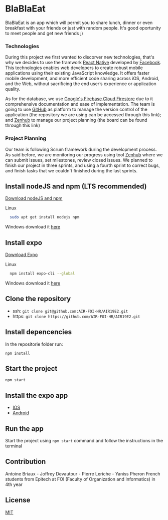 # BlaBlaEat

BlaBlaEat is an app which will permit you to share lunch, dinner or even breakfast with your friends or just with random people. It's good oportunity to meet people and get new friends ;)

### Technologies
During this project we first wanted to discorver new technologies, that's why we decides to use the framwork [React Native](https://facebook.github.io/react-native/) developed by [Facebook](https://facebook.com). This technologies enables web developers to create robust mobile applications using their existing JavaScript knowledge. It offers faster mobile development, and more efficient code sharing across iOS, Android, and the Web, without sacrificing the end user’s experience or application quality.

As for the database, we use [Google's Firebase Cloud Firestore](https://firebase.google.com/) due to it comprehensive documentation and ease of implementation. The team is going to use [GitHub](https://github.com) as platform to manage the version control of the application (the repository we are using can be accessed through this link); and [Zenhub](https://app.zenhub.com) to manage our project planning (the board can be found through this link)

### Project Planning
Our team is following Scrum framework during the development process. As said before, we are monitoring our progress using tool [Zenhub](https://app.zenhub.com) where we can submit issues, set milestones, review closed issues. We planned to finish our project in three sprints, and using a fourth sprint to correct bugs, and finish tasks that we couldn't finished during the last sprints.

## Install nodeJS and npm (LTS recommended)

[Download nodeJS and npm](https://nodejs.org/en/)

Linux
```bash
  sudo apt get install nodejs npm
```

Windows download it [here](https://nodejs.org/en/download/)

## Install expo

[Download Expo](https://expo.io/learn)

Linux 
```bash
  npm install expo-cli --global
```

Windows download it [here](https://expo.io/tools#snack)

## Clone the repository
* ssh: `git clone git@github.com:AIR-FOI-HR/AIR19E2.git`
* https: `git clone https://github.com/AIR-FOI-HR/AIR19E2.git`

## Install depencencies
In the repositorie folder run:

`npm install`

## Start the project
`npm start`

## Install the expo app
* [IOS](https://apps.apple.com/app/apple-store/id982107779)
* [Android](https://play.google.com/store/apps/details?id=host.exp.exponent&referrer=www)

## Run the app
Start the project using `npm start` command and follow the instructions in the terminal

## Contribution
Antoine Briaux - Joffrey Devautour - Pierre Leriche - Yaniss Pheron
French students from Epitech at FOI (Faculty of Organization and Informatics) in 4th year

## License
[MIT](https://choosealicense.com/licenses/mit/)

